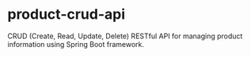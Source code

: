 # product-crud-api
CRUD (Create, Read, Update, Delete) RESTful API for managing product information using Spring Boot framework.
